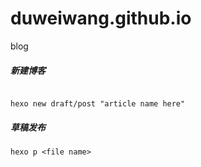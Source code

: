 # duweiwang.github.io
blog


##### 新建博客

```shell script

hexo new draft/post "article name here"

```
##### 草稿发布

```shell script
hexo p <file name>
```